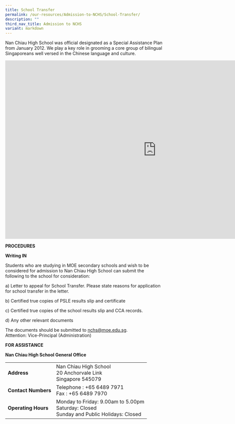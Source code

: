 ```yaml
---
title: School Transfer
permalink: /our-resources/Admission-to-NCHS/School-Transfer/
description: ""
third_nav_title: Admission to NCHS
variant: markdown
---
```

Nan Chiau High School was official designated as a Special Assistance Plan from January 2012. We play a key role in grooming a core group of bilingual Singaporeans well versed in the Chinese language and culture.

<iframe allowfullscreen="true" height="569" width="960" frameborder="0" src="https://docs.google.com/presentation/d/e/2PACX-1vTFXQWLYQBDkuOYC9KOfShb9v6IobQNtDO_fwO8SolcIs7eiih2hJABg5iPr7BULnzyWFAuS_R8VTqR/embed?start=false&amp;loop=false&amp;delayms=3000"></iframe>

**PROCEDURES**

**Writing IN**

Students who are studying in MOE secondary schools and wish to be considered for admission to Nan Chiau High School can submit the following to the school for consideration:

  

a) Letter to appeal for School Transfer. Please state reasons for application for school transfer in the letter.

  

b) Certified true copies of PSLE results slip and certificate

  

c) Certified true copies of the school results slip and CCA records.

  

d) Any other relevant documents

  

The documents should be submitted to [nchs@moe.edu.sg](mailto:nchs@moe.edu.sg). <br>Atttention: Vice-Principal (Administration) 

 
 

**FOR ASSISTANCE**

**Nan Chiau High School General Office**



|  |  |
| -------- | -------- | 
| **Address**     | Nan Chiau High School  <br>20 Anchorvale Link  <br>Singapore 545079     | 
|**Contact Numbers**|Telephone : +65 6489 7971  <br>Fax : +65 6489 7970|
|**Operating Hours**|Monday to Friday: 9.00am to 5.00pm  <br>Saturday: Closed  <br>Sunday and Public Holidays: Closed